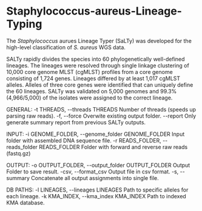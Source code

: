 # Staphylococcus-aureus-Lineage-Typing

The <i>Staphylococcus</i> aurues Lineage Typer (SaLTy) was developed for the high-level classification of <i>S. aureus</i> WGS data.

SALTy rapidly divides the species into 60 phylogenetically well-defined lineages. The lineages were resolved through single linkage clustering of 10,000 core genome MLST (cgMLST) profiles from a core genome consisting of 1,724 genes. Lineages differed by at least 1,017 cgMLST alleles. Alleles of three core genes were identified that can uniquely define the 60 lineages. SALTy was validated on 5,000 genomes and 99.3% (4,966/5,000) of the isolates were assigned to the correct lineage.


GENERAL:
  -t THREADS, --threads THREADS
                        Number of threads (speeds up parsing raw reads).
  -f, --force           Overwite existing output folder.
  --report              Only generate summary report from previous SALTy
                        outputs.

INPUT:
  -i GENOME_FOLDER, --genome_folder GENOME_FOLDER
                        Input folder with assembled DNA sequence file.
  -r READS_FOLDER, --reads_folder READS_FOLDER
                        Folder with forward and reverse raw reads (fastq.gz)

OUTPUT:
  -o OUTPUT_FOLDER, --output_folder OUTPUT_FOLDER
                        Output Folder to save result.
  -csv, --format_csv    Output file in csv format.
  -s, --summary         Concatenate all output assignments into single file.

DB PATHS:
  -l LINEAGES, --lineages LINEAGES
                        Path to specific alleles for each lineage.
  -k KMA_INDEX, --kma_index KMA_INDEX
                        Path to indexed KMA database.
